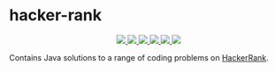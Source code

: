 # hacker-rank

<p align="center">
    <a href="https://circleci.com/gh/clormor/hacker-rank-java">
        <img src="https://img.shields.io/circleci/project/github/clormor/hacker-rank-java.svg?style=plastic" />
    </a>
    <a href="https://maven-badges.herokuapp.com/maven-central/io.github.clormor/hacker-rank-java">
        <img src="https://img.shields.io/maven-central/v/io.github.clormor/hacker-rank-java.svg?style=plastic" />
    </a>
    <a href="https://oss.sonatype.org/content/repositories/snapshots/io/github/clormor/hacker-rank-java/">
        <img src="https://img.shields.io/nexus/s/https/oss.sonatype.org/io.github.clormor/hacker-rank-java?style=plastic" />
    </a>
    <a href="https://codeclimate.com/github/clormor/hacker-rank-java">
        <img src="https://img.shields.io/codeclimate/coverage/clormor/hacker-rank-java.svg?style=plastic" />
    </a>
    <a href="https://codeclimate.com/github/clormor/hacker-rank-java/issues">
        <img src="https://img.shields.io/codeclimate/maintainability/clormor/hacker-rank-java.svg?style=plastic" />
    </a>
    <a href="https://github.com/clormor/hacker-rank-java/commits">
        <img src="https://img.shields.io/github/last-commit/clormor/hacker-rank-java.svg?style=plastic" />
    </a>
</p>

Contains Java solutions to a range of coding problems on [HackerRank](https://www.hackerrank.com/).

